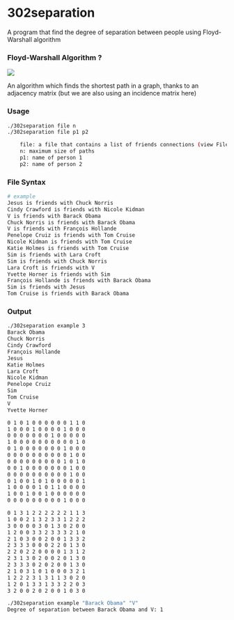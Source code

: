 # 302separation

A program that find the degree of separation between people using Floyd-Warshall algorithm

### Floyd-Warshall Algorithm ?

<img src="https://upload.wikimedia.org/wikipedia/commons/thumb/2/2e/Floyd-Warshall_example.svg/1920px-Floyd-Warshall_example.svg.png">

An algorithm which finds the shortest path in a graph, thanks to an adjacency matrix (but we are also using an incidence matrix here)

### Usage
```bash
./302separation file n
./302separation file p1 p2

    file: a file that contains a list of friends connections (view File Syntax)
    n: maximum size of paths
    p1: name of person 1
    p2: name of person 2
```

### File Syntax
```sh
# example
Jesus is friends with Chuck Norris
Cindy Crawford is friends with Nicole Kidman
V is friends with Barack Obama
Chuck Norris is friends with Barack Obama
V is friends with François Hollande
Penelope Cruiz is friends with Tom Cruise
Nicole Kidman is friends with Tom Cruise
Katie Holmes is friends with Tom Cruise
Sim is friends with Lara Croft
Sim is friends with Chuck Norris
Lara Croft is friends with V
Yvette Horner is friends with Sim
François Hollande is friends with Barack Obama
Sim is friends with Jesus
Tom Cruise is friends with Barack Obama
```

### Output
```bash
./302separation example 3
Barack Obama
Chuck Norris
Cindy Crawford
François Hollande
Jesus
Katie Holmes
Lara Croft
Nicole Kidman
Penelope Cruiz
Sim
Tom Cruise
V
Yvette Horner

0 1 0 1 0 0 0 0 0 0 1 1 0 
1 0 0 0 1 0 0 0 0 1 0 0 0 
0 0 0 0 0 0 0 1 0 0 0 0 0 
1 0 0 0 0 0 0 0 0 0 0 1 0 
0 1 0 0 0 0 0 0 0 1 0 0 0 
0 0 0 0 0 0 0 0 0 0 1 0 0 
0 0 0 0 0 0 0 0 0 1 0 1 0 
0 0 1 0 0 0 0 0 0 0 1 0 0 
0 0 0 0 0 0 0 0 0 0 1 0 0 
0 1 0 0 1 0 1 0 0 0 0 0 1 
1 0 0 0 0 1 0 1 1 0 0 0 0 
1 0 0 1 0 0 1 0 0 0 0 0 0 
0 0 0 0 0 0 0 0 0 1 0 0 0 

0 1 3 1 2 2 2 2 2 2 1 1 3 
1 0 0 2 1 3 2 3 3 1 2 2 2 
3 0 0 0 0 3 0 1 3 0 2 0 0 
1 2 0 0 3 3 2 3 3 3 2 1 0 
2 1 0 3 0 0 2 0 0 1 3 3 2 
2 3 3 3 0 0 0 2 2 0 1 3 0 
2 2 0 2 2 0 0 0 0 1 3 1 2 
2 3 1 3 0 2 0 0 2 0 1 3 0 
2 3 3 3 0 2 0 2 0 0 1 3 0 
2 1 0 3 1 0 1 0 0 0 3 2 1 
1 2 2 2 3 1 3 1 1 3 0 2 0 
1 2 0 1 3 3 1 3 3 2 2 0 3 
3 2 0 0 2 0 2 0 0 1 0 3 0 
```

```bash
./302separation example "Barack Obama" "V"
Degree of separation between Barack Obama and V: 1
```